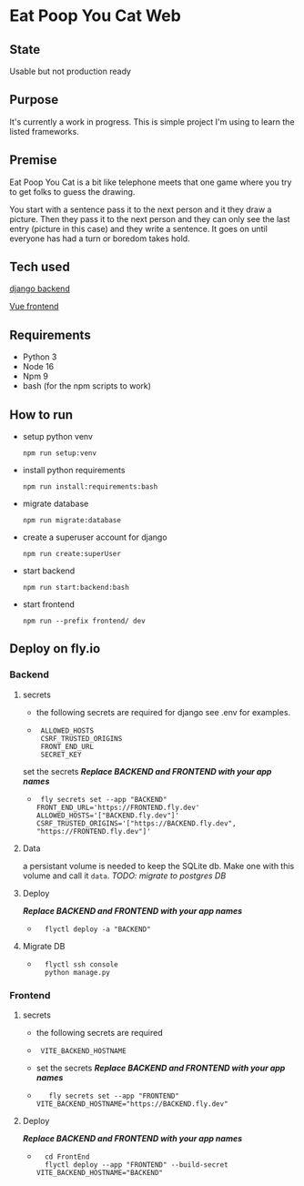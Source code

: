 # Eat Poop You Cat Web

## State

Usable but not production ready

## Purpose

It's currently a work in progress. This is simple project I'm using to learn the listed frameworks.

## Premise

Eat Poop You Cat is a bit like telephone meets that one game where you try to get folks to guess the drawing.

You start with a sentence pass it to the next person and it they draw a picture. Then they pass it to the next person and they can only see the last entry (picture in this case) and they write a sentence. It goes on until everyone has had a turn or boredom takes hold.

## Tech used

[django backend](https://www.djangoproject.com/)

[Vue frontend](https://vuejs.org/)

## Requirements

* Python 3
* Node 16
* Npm 9
* bash (for the npm scripts to work)

## How to run

* setup python venv
  
    ```shell
    npm run setup:venv
    ```

* install python requirements
  
    ```shell
    npm run install:requirements:bash
    ```

* migrate database
  
    ```shell
    npm run migrate:database
    ```

* create a superuser account for django
  
    ```shell
    npm run create:superUser
    ```

* start backend
  
    ```shell
    npm run start:backend:bash
    ```

* start frontend
  
    ```shell
    npm run --prefix frontend/ dev
    ```

## Deploy on fly.io

### Backend

1. secrets

   * the following secrets are required for django see .env for examples.

   * ```env
      ALLOWED_HOSTS
      CSRF_TRUSTED_ORIGINS
      FRONT_END_URL
      SECRET_KEY
      ```

   set the secrets
   ***Replace BACKEND and FRONTEND with your app names***

   * ```shell
      fly secrets set --app "BACKEND" FRONT_END_URL='https://FRONTEND.fly.dev' ALLOWED_HOSTS='["BACKEND.fly.dev"]' CSRF_TRUSTED_ORIGINS='["https://BACKEND.fly.dev", "https://FRONTEND.fly.dev"]'
      ```

2. Data

    a persistant volume is needed to keep the SQLite db.
    Make one with this volume and call it `data`. *TODO: migrate to postgres DB*

3. Deploy

    ***Replace BACKEND and FRONTEND with your app names***

    * ```shell
        flyctl deploy -a "BACKEND"
        ```

4. Migrate DB

    * ```shell
        flyctl ssh console
        python manage.py
        ```

### Frontend

1. secrets

   * the following secrets are required

   * ```env
      VITE_BACKEND_HOSTNAME
      ```

   * set the secrets
   ***Replace BACKEND and FRONTEND with your app names***

   * ```shell
        fly secrets set --app "FRONTEND" VITE_BACKEND_HOSTNAME="https://BACKEND.fly.dev"
        ```

2. Deploy

    ***Replace BACKEND and FRONTEND with your app names***

    * ```shell
        cd FrontEnd
        flyctl deploy --app "FRONTEND" --build-secret VITE_BACKEND_HOSTNAME="BACKEND"
        ```

